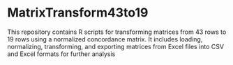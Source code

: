 # MatrixTransform43to19
This repository contains R scripts for transforming matrices from 43 rows to 19 rows using a normalized concordance matrix. It includes loading, normalizing, transforming, and exporting matrices from Excel files into CSV and Excel formats for further analysis
